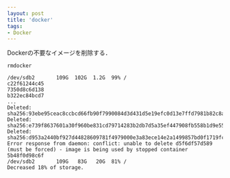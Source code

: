```yaml
---
layout: post
title: 'docker'
tags:
- Docker
---
```


Dockerの不要なイメージを削除する．

`rmdocker`

    /dev/sdb2       109G  102G  1.2G  99% /
    c22f61244c45
    7350d8c6d138
    b322ec84bcd7
    ...
    Deleted: sha256:93ebe95ceac8ccbcd66fb90f7990084d3d431d5e19efc0d13e7ffd7981b82c8a
    Deleted: sha256:e739f8637601a30f960be831cd79714283b2db7d5a35ef447908fb558b1d9e55
    Deleted: sha256:d953a2440bf927d44828609781f4979000e3a83ece14e2a1499857bd0f1719fc
    Error response from daemon: conflict: unable to delete d5f6df57d589 (must be forced) - image is being used by stopped container 5b48f0d98c6f
    /dev/sdb2       109G   83G   20G  81% /
    Decreased 18% of storage.

<script src="https://gist-it.appspot.com/http://github.com/noyuno/dotfiles/raw/master/bin/rmdocker"></script>

